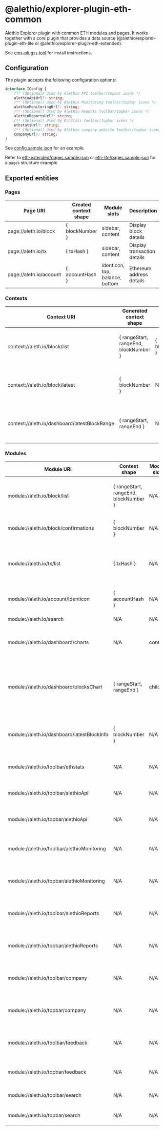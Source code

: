 # @alethio/explorer-plugin-eth-common

Alethio Explorer plugin with common ETH modules and pages. It works together with a core plugin that provides a data source (@alethio/explorer-plugin-eth-lite or @alethio/explorer-plugin-eth-extended).

See [cms-plugin-tool](https://github.com/Alethio/cms-plugin-tool) for install instructions.

## Configuration

The plugin accepts the following configuration options:
```ts
interface IConfig {
    /** (Optional) Used by Alethio API toolbar/topbar icons */
    alethioApiUrl?: string;
    /** (Optional) Used by Alethio Monitoring toolbar/topbar icons */
    alethioMonitoringUrl?: string;
    /** (Optional) Used by Alethio Reports toolbar/topbar icons */
    alethioReportsUrl?: string;
    /** (Optional) Used by EthStats toolbar/topbar icons */
    ethstatsUrl?: string;
    /** (Optional) Used by Alethio company website toolbar/topbar icons */
    companyUrl?: string;
}
```

See [config.sample.json](config.sample.json) for an example.

Refer to [eth-extended/pages.sample.json](../eth-extended/pages.sample.json) or [eth-lite/pages.sample.json](../eth-lite/pages.sample.json) for a `pages` structure example.

## Exported entities

### Pages

| Page URI | Created context shape | Module slots | Description | Implementation |
| --- | --- | --- | --- | --- |
| page://aleth.io/block | { blockNumber } | sidebar, content | Display block details | [blockPage](../../src/app/eth-common/page/block/blockPage.tsx) |
| page://aleth.io/tx | { txHash } | sidebar, content | Display transaction details | [txPage](../../src/app/eth-common/page/tx/txPage.tsx) |
| page://aleth.io/account | { accountHash } | identicon, top, balance, bottom | Ethereum address details | [accountPage](../../src/app/eth-common/page/account/accountPage.tsx) |

### Contexts

| Context URI | Generated context shape | Placed in context | Description | Implementation |
| --- | --- | --- | --- | --- |
| context://aleth.io/block/list | { rangeStart, rangeEnd, blockNumber } | { blockNumber } | Selects a range of blocks around a selected block | [blockListContext](../../src/app/eth-common/context/blockListContext.ts) |
| context://aleth.io/block/latest | { blockNumber } | N/A | Block context that syncs to the latest block on the chain | [latestBlockContext](../../src/app/eth-common/context/latestBlockContext.ts) |
| context://aleth.io/dashboard/latestBlockRange | { rangeStart, rangeEnd } | N/A | Selects a range of blocks up to the latest block on the chain | [latestBlockRangeContext](../../src/app/eth-common/context/latestBlockRangeContext.ts) |

### Modules

| Module URI | Context shape | Module slots | Description | Implementation |
| --- | --- | --- | --- | --- |
| module://aleth.io/block/list | { rangeStart, rangeEnd, blockNumber } | N/A | Chart for block sidebar, showing number of txs per block | [blockListModule](../../src/app/eth-common/module/block/blockList/blockListModule.ts) |
| module://aleth.io/block/confirmations | { blockNumber } | N/A | Shows real-time number of block confirmations | [blockConfirmationsModule](../../src/app/eth-common/module/block/blockConfirmationsModule.ts) |
| module://aleth.io/tx/list | { txHash } | N/A | Sidebar chart showing the current transaction in the context of the parent block | [txListModule](../../src/app/eth-common/module/tx/txList/txListModule.ts) |
| module://aleth.io/account/identicon | { accountHash } | N/A | Renders an identicon for the given account hash | [accountIdenticonModule](../../src/app/eth-common/module/account/identicon/accountIdenticonModule.ts) |
| module://aleth.io/search | N/A | N/A | Search widget | [searchModule](../../src/app/eth-common/module/search/searchModule.ts) |
| module://aleth.io/dashboard/charts | N/A | content | Layout wrapper for charts on dashboard page | [chartsModule](../../src/app/eth-common/module/dashboard/chartsModule.ts) |
| module://aleth.io/dashboard/blocksChart | { rangeStart, rangeEnd } | children | Chart showing tx counts for a range of blocks. Exposes slot for adding content under it | [blocksChartModule](../../src/app/eth-common/module/dashboard/blocksChart/blocksChartModule.ts) |
| module://aleth.io/dashboard/latestBlockInfo | { blockNumber } | N/A | Shows a line of basic block details, specifically for the latest block | [latestBlockInfoModule](../../src/app/eth-common/module/block/latestBlockInfo/latestBlockInfoModule.ts) |
| module://aleth.io/toolbar/ethstats | N/A | N/A | EthStats 2.0 product icon (left-side toolbar item) | [ethstatsModule](../../src/app/eth-common/module/toolbar/ethstatsModule.tsx) |
| module://aleth.io/toolbar/alethioApi | N/A | N/A | Alethio API product icon (left-side toolbar item) | [alethioApiModule](../../src/app/eth-common/module/toolbar/alethioApiModule.tsx) |
| module://aleth.io/topbar/alethioApi | N/A | N/A | Alethio API product icon (mobile topbar item) | [alethioApiModule](../../src/app/eth-common/module/topbar/alethioApiModule.tsx) |
| module://aleth.io/toolbar/alethioMonitoring | N/A | N/A | Alethio Monitoring product icon (left-side toolbar item) | [alethioMonitoringModule](../../src/app/eth-common/module/toolbar/alethioMonitoringModule.tsx) |
| module://aleth.io/topbar/alethioMonitoring | N/A | N/A | Alethio Monitoring product icon (mobile topbar item) | [alethioMonitoringModule](../../src/app/eth-common/module/topbar/alethioMonitoringModule.tsx) |
| module://aleth.io/toolbar/alethioReports | N/A | N/A | Alethio Reports product icon (left-side toolbar item) | [alethioReportsModule](../../src/app/eth-common/module/toolbar/alethioReportsModule.tsx) |
| module://aleth.io/topbar/alethioReports | N/A | N/A | Alethio Reports product icon (mobile topbar item) | [alethioReportsModule](../../src/app/eth-common/module/topbar/alethioReportsModule.tsx) |
| module://aleth.io/toolbar/company | N/A | N/A | Alethio company website link (left-side toolbar item) | [alethioCompanyModule](../../src/app/eth-common/module/toolbar/alethioCompanyModule.tsx) |
| module://aleth.io/topbar/company | N/A | N/A | Alethio company website link (mobile topbar item) | [alethioCompanyModule](../../src/app/eth-common/module/topbar/alethioCompanyModule.tsx) |
| module://aleth.io/toolbar/feedback | N/A | N/A | Hotjar feedback icon (left-side toolbar item) | [toolbarFeedbackModule](../../src/app/eth-common/module/toolbar/feedback/toolbarFeedbackModule.ts) |
| module://aleth.io/topbar/feedback | N/A | N/A | Hotjar feedback icon (mobile topbar item) | [topbarFeedbackModule](../../src/app/eth-common/module/toolbar/feedback/topbarFeedbackModule.ts) |
| module://aleth.io/toolbar/search | N/A | N/A | Search icon (left-side toolbar item) | [toolbarSearchModule](../../src/app/eth-common/module/search/toolbarSearchModule.ts) |
| module://aleth.io/topbar/search | N/A | N/A | Search icon (mobile topbar item) | [topbarSearchModule](../../src/app/eth-common/module/search/topbarSearchModule.ts) |
